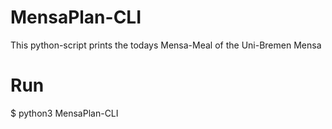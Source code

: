 # MensaPlan-CLI 
This python-script prints the todays Mensa-Meal of the Uni-Bremen Mensa

# Run

$ python3 MensaPlan-CLI
